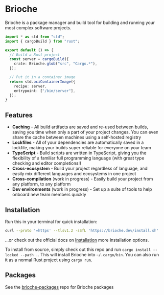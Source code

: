 # Brioche

Brioche is a package manager and build tool for building and running your most complex software projects.

```ts
import * as std from "std";
import { cargoBuild } from "rust";

export default () => {
  // Build a Rust project
  const server = cargoBuild({
    crate: Brioche.glob("src", "Cargo.*"),
  });

  // Put it in a container image
  return std.ociContainerImage({
    recipe: server,
    entrypoint: ["/bin/server"],
  });
}
```

## Features

- **Caching** - All build artifacts are saved and re-used between builds, saving you time when only a part of your project changes. You can even share the cache between machines using a self-hosted registry
- **Lockfiles** - All of your dependencies are automatically saved in a lockfile, making your builds super reliable for everyone on your team
- **TypeScript** - Build scripts are written in TypeScript, giving you the flexibility of a familiar full programming language (with great type checking and editor completions!)
- **Cross-ecosystem** - Build your project regardless of language, and easily mix different languages and ecosystems in one project
- **Cross-compilation** (work in progress) - Easily build your project from any platform, to any platform
- **Dev environments** (work in progress) - Set up a suite of tools to help onboard new team members quickly

## Installation

Run this in your terminal for quick installation:

```sh
curl --proto '=https' --tlsv1.2 -sSfL 'https://brioche.dev/install.sh' | sh
```

...or check out the official docs on [Installation](https://brioche.dev/docs/installation) more installation options.

To install from source, simply check out this repo and run `cargo install --locked --path .`. This will install Brioche into `~/.cargo/bin`. You can also run it as a normal Rust project using `cargo run`.

## Packages

See the [brioche-packages](https://github.com/brioche-dev/brioche-packages) repo for Brioche packages
